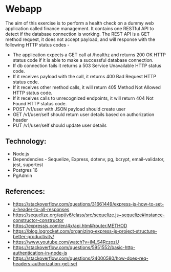 # Webapp



The aim of this exercise is to perform a health check on a dummy web application called finance management. 
It contains one RESTful API to detect if the database connection is working.
The REST API is a GET method request, it does not accept payload, and will response with the following HTTP status codes -

- The application expects a GET call at /healthz and returns 200 OK HTTP status code if it is able to make a successful database connection.
- If db connection fails it returns a 503 Service Unavailable HTTP status code.
- If it receives payload with the call, it returns 400 Bad Request HTTP status code.
- If it receives other method calls, it will return 405 Method Not Allowed HTTP status code.
- If it receives calls to unrecognized endpoints, it will return 404 Not Found HTTP status code.
- POST /v1/user with JSON payload should create user
- GET /v1/user/self should return user details based on authorization header 
- PUT /v1/user/self should update user details

## Technology:
- Node.js
- Dependencies - Sequelize, Express, dotenv, pg, bcrypt, email-validator, jest, supertest
- Postgres 16
- PgAdmin


## References:

- https://stackoverflow.com/questions/31661449/express-js-how-to-set-a-header-to-all-responses
- https://sequelize.org/api/v6/class/src/sequelize.js~sequelize#instance-constructor-constructor
- https://expressjs.com/en/4x/api.html#router.METHOD
- https://blog.logrocket.com/organizing-express-js-project-structure-better-productivity/
- https://www.youtube.com/watch?v=iM_S4RczozU
- https://stackoverflow.com/questions/5951552/basic-http-authentication-in-node-js
- https://stackoverflow.com/questions/24000580/how-does-req-headers-authorization-get-set





